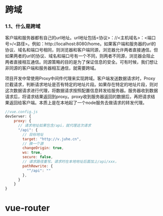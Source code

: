 # 跨域

### 1.1、什么是跨域

​	客户端和服务器都有自己的url地址。url地址包括<协议>：//<主机域名>：<端口号>/<路径>。例如：http://localhost:8080/home。如果客户端和服务器的url的协议、域名和端口号相同，则浏览器和客户端同源，浏览器允许两者直接通信。但如果两者的url的协议、域名和端口号有一个不同，则两者不同源，浏览器会阻止两者直接相互通信。同源策略的目的是为了保证信息的安全。可有时候，我们想让非同源的客户端和服务器相互通信，就需要跨域。

​	项目开发中常使用Proxy中间件代理来实现跨域。客户端发送数据请求时，Proxy拦截请求，判断请求地址是否有特定的地址片段。如果存在特定的地址片段，则对这次数据请求进行代理，将数据请求按照配置信息转发给服务器。服务器收到数据请求后，将请求结果返回到proxy。proxy收到服务器返回的数据后，再把请求结果返回给客户端。本质上是在本地起了一个node服务去做请求的转发代理。

```javascript
//vue.config.js
devServer: {
    proxy: {
      // 请求地址如果包含/api，就代理这次请求
      "/api": {
        // 目标地址
        target: "http://v.juhe.cn",
        // 换一个源
        changeOrigin: true,
        ws: true,
        secure: false,
        // 请求路径重写。请求时在本地地址后面加上/api/xxx，
        pathRewrite: {
          "^/api": ""
        },
      }
    }
}
```

# vue-router

